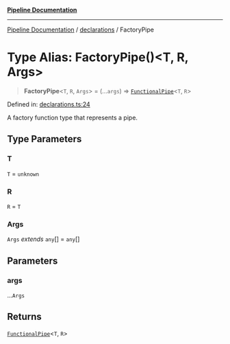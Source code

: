 [**Pipeline Documentation**](../../README.md)

***

[Pipeline Documentation](../../README.md) / [declarations](../README.md) / FactoryPipe

# Type Alias: FactoryPipe()\<T, R, Args\>

> **FactoryPipe**\<`T`, `R`, `Args`\> = (...`args`) => [`FunctionalPipe`](FunctionalPipe.md)\<`T`, `R`\>

Defined in: [declarations.ts:24](https://github.com/stonemjs/pipeline/blob/c1939f54bb171590323c05e0cd983f2249e30e00/src/declarations.ts#L24)

A factory function type that represents a pipe.

## Type Parameters

### T

`T` = `unknown`

### R

`R` = `T`

### Args

`Args` *extends* `any`[] = `any`[]

## Parameters

### args

...`Args`

## Returns

[`FunctionalPipe`](FunctionalPipe.md)\<`T`, `R`\>
